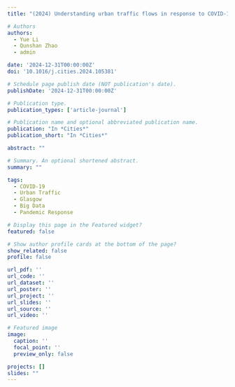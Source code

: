 ```yaml
---
title: "(2024) Understanding urban traffic flows in response to COVID-19 pandemic with emerging urban big data in Glasgow. Cities, 154, 105381"

# Authors
authors:
  - Yue Li
  - Qunshan Zhao
  - admin

date: '2024-12-31T00:00:00Z'
doi: '10.1016/j.cities.2024.105381'

# Schedule page publish date (NOT publication's date).
publishDate: '2024-12-31T00:00:00Z'

# Publication type.
publication_types: ['article-journal']

# Publication name and optional abbreviated publication name.
publication: "In *Cities*"
publication_short: "In *Cities*"

abstract: ""

# Summary. An optional shortened abstract.
summary: ""

tags:
  - COVID-19
  - Urban Traffic
  - Glasgow
  - Big Data
  - Pandemic Response

# Display this page in the Featured widget?
featured: false

# Show author profile cards at the bottom of the page?
show_related: false
profile: false

url_pdf: ''
url_code: ''
url_dataset: ''
url_poster: ''
url_project: ''
url_slides: ''
url_source: ''
url_video: ''

# Featured image
image:
  caption: ''
  focal_point: ''
  preview_only: false

projects: []
slides: ""
---
```

